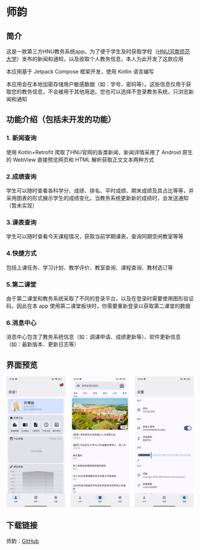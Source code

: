 # 师韵

## 简介

这是一款第三方HNU教务系统app。为了便于学生及时获取学校（[HNU河南师范大学](https://www.htu.edu.cn/)）发布的新闻和通知，以及收取个人教务信息，本人为此开发了这款应用

本应用基于 Jetpack Compose 框架开发，使用 Kotlin 语言编写

本应用会在本地加密存储用户敏感数据（如：学号、密码等）。这些信息仅用于获取您的教务信息，不会被用于其他用途。您也可以选择不登录教务系统，只浏览新闻和通知

## 功能介绍（包括未开发的功能）

### 1. 新闻查询

使用 Kotlin+Retrofit 爬取了HNU官网的各类新闻，新闻详情采用了 Android 原生的 WebView 直接预览网页和 HTML 解析获取正文文本两种方式

### 2.成绩查询

学生可以随时查看各科学分、成绩、排名、平时成绩、期末成绩及其占比等等，并采用图表的形式展示学生的成绩变化。当教务系统更新新的成绩时，会发送通知（暂未实现）

### 3.课表查询

学生可以随时查看今天课程情况，获取当前学期课表，查询同期空闲教室等等

### 4.快捷方式

包括上课任务、学习计划、教学评价、教室查询、课程查询、教材选订等

### 5.第二课堂

由于第二课堂和教务系统采取了不同的登录平台，以及在登录时需要使用图形验证码，因此在本 app 使用第二课堂板块时，你需要重新登录以获取第二课堂的数据

### 6.消息中心

消息中心包含了教务系统信息（如：调课申请、成绩更新等）、软件更新信息（如：最新版本、更新日志等）

## 界面预览

!["Screen"](/img/ScreenShot.png)

## 下载链接

师韵：[GitHub]([https://www.123pan.com/s/uyHuVv-dTdjH.html](https://github.com/JiaLiFuNia/SmartHNU/releases/latest))
